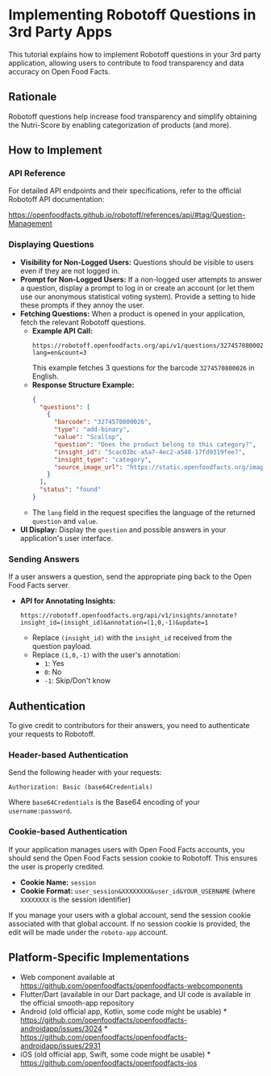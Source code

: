 # Implementing Robotoff Questions in 3rd Party Apps

This tutorial explains how to implement Robotoff questions in your 3rd party application, allowing users to contribute to food transparency and data accuracy on Open Food Facts.

## Rationale

Robotoff questions help increase food transparency and simplify obtaining the Nutri-Score by enabling categorization of products (and more).

## How to Implement

### API Reference

For detailed API endpoints and their specifications, refer to the official Robotoff API documentation:

<https://openfoodfacts.github.io/robotoff/references/api/#tag/Question-Management>

### Displaying Questions

  * **Visibility for Non-Logged Users:** Questions should be visible to users even if they are not logged in.
  * **Prompt for Non-Logged Users:** If a non-logged user attempts to answer a question, display a prompt to log in or create an account (or let them use our anonymous statistical voting system). Provide a setting to hide these prompts if they annoy the user.
  * **Fetching Questions:** When a product is opened in your application, fetch the relevant Robotoff questions.
      * **Example API Call:**
        ``` 
        https://robotoff.openfoodfacts.org/api/v1/questions/3274570800026?lang=en&count=3
        
        ```
        This example fetches 3 questions for the barcode `3274570800026` in English.
      * **Response Structure Example:**
        ``` json
        {
          "questions": [
            {
              "barcode": "3274570800026",
              "type": "add-binary",
              "value": "Scallop",
              "question": "Does the product belong to this category?",
              "insight_id": "5cac03bc-a5a7-4ec2-a548-17fd9319fee7",
              "insight_type": "category",
              "source_image_url": "https://static.openfoodfacts.org/images/products/327/457/080/0026/front_en.4.400.jpg"
            }
          ],
          "status": "found"
        }
        
        ```
      * The `lang` field in the request specifies the language of the returned `question` and `value`.
  * **UI Display:** Display the `question` and possible answers in your application's user interface.

### Sending Answers

If a user answers a question, send the appropriate ping back to the Open Food Facts server.

  * **API for Annotating Insights:**
    ``` 
    https://robotoff.openfoodfacts.org/api/v1/insights/annotate?insight_id=(insight_id)&annotation=(1,0,-1)&update=1
    
    ```
      * Replace `(insight_id)` with the `insight_id` received from the question payload.
      * Replace `(1,0,-1)` with the user's annotation:
          * `1`: Yes
          * `0`: No
          * `-1`: Skip/Don't know

## Authentication

To give credit to contributors for their answers, you need to authenticate your requests to Robotoff.

### Header-based Authentication

Send the following header with your requests:

``` 
Authorization: Basic (base64Credentials)

```

Where `base64Credentials` is the Base64 encoding of your `username:password`.

### Cookie-based Authentication

If your application manages users with Open Food Facts accounts, you should send the Open Food Facts session cookie to Robotoff. This ensures the user is properly credited.

  * **Cookie Name:** `session`
  * **Cookie Format:** `user_session&XXXXXXXX&user_id&YOUR_USERNAME` (where `XXXXXXXX` is the session identifier)

If you manage your users with a global account, send the session cookie associated with that global account. If no session cookie is provided, the edit will be made under the `roboto-app` account.

## Platform-Specific Implementations
* Web component available at https://github.com/openfoodfacts/openfoodfacts-webcomponents
* Flutter/Dart (available in our Dart package, and UI code is available in the official smooth-app repository
* Android (old official app, Kotlin, some code might be usable)
      * <https://github.com/openfoodfacts/openfoodfacts-androidapp/issues/3024>
      * <https://github.com/openfoodfacts/openfoodfacts-androidapp/issues/2931>
* iOS (old official app, Swift, some code might be usable)
      * https://github.com/openfoodfacts/openfoodfacts-ios
